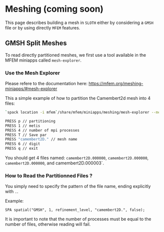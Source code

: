 # Meshing (coming soon)

This page describes building a mesh in `SLOTH` either by considering a `GMSH` file or by using directly `MFEM` features.


## GMSH Split Meshes

To read directly partitioned meshes, we first use a tool available in the MFEM miniapps called `mesh-explorer`.

### Use the Mesh Explorer

Please refere to the documentation here: https://mfem.org/meshing-miniapps/#mesh-explorer

This a simple example of how to partition the Camembert2d mesh into 4 files:

```bash
`spack location -i mfem`/share/mfem/miniapps/meshing/mesh-explorer --mesh camembert2D.msh

PRESS p // partitioning
PRESS 1 // metis
PRESS 4 // number of mpi processes
PRESS T // Save par
PRESS "camembert2D." // mesh name
PRESS 6 // digit
PRESS q // exit
```

You should get 4 files named: `camembert2D.000000`, `camembert2D.000000`, `camembert2D.000000`, and camembert2D.000003`.

### How to Read the Partitionned Files ?

You simply need to specify the pattern of the file name, ending explicitly with `.`.

Example:

```
SPA spatial("GMSH", 1, refinement_level, "camembert2D.", false);
```

It is important to note that the number of processes must be equal to the number of files, otherwise reading will fail.
